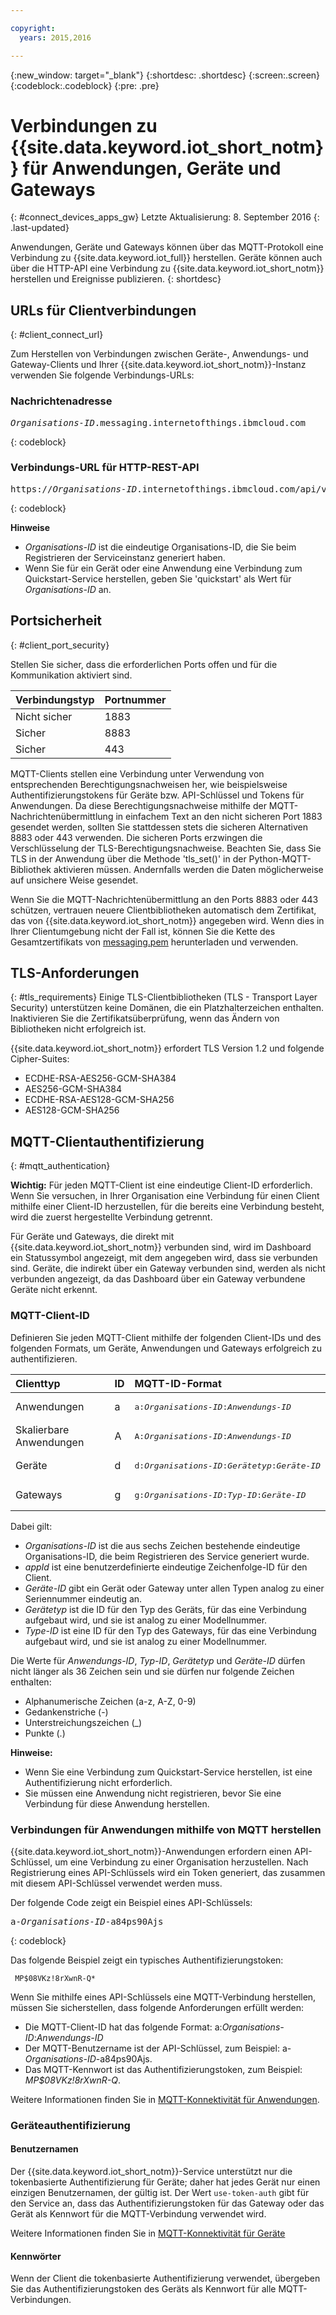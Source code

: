 ```yaml
---

copyright:
  years: 2015,2016

---
```


{:new_window: target="\_blank"}
{:shortdesc: .shortdesc}
{:screen:.screen}
{:codeblock:.codeblock}
{:pre: .pre}

# Verbindungen zu {{site.data.keyword.iot_short_notm}} für Anwendungen, Geräte und Gateways
{: #connect_devices_apps_gw}
Letzte Aktualisierung: 8. September 2016
{: .last-updated}

Anwendungen, Geräte und Gateways können über das MQTT-Protokoll eine Verbindung zu {{site.data.keyword.iot_full}} herstellen. Geräte können auch über die HTTP-API eine Verbindung zu {{site.data.keyword.iot_short_notm}} herstellen und Ereignisse publizieren.
{: shortdesc}


## URLs für Clientverbindungen
{: #client_connect_url}

Zum Herstellen von Verbindungen zwischen Geräte-, Anwendungs- und Gateway-Clients und Ihrer {{site.data.keyword.iot_short_notm}}-Instanz verwenden Sie folgende Verbindungs-URLs:

### Nachrichtenadresse

<pre class="pre"><var class="keyword varname">Organisations-ID</var>.messaging.internetofthings.ibmcloud.com</pre>
{: codeblock}

### Verbindungs-URL für HTTP-REST-API

<pre class="pre">https://<var class="keyword varname">Organisations-ID</var>.internetofthings.ibmcloud.com/api/v0002/device/types/<var class="keyword varname">Typ-ID</var>/devices/<var class="keyword varname">Geräte-ID</var>/events/<var class="keyword varname">Ereignis-ID</var></pre>
{: codeblock}

**Hinweise**
- *Organisations-ID* ist die eindeutige Organisations-ID, die Sie beim Registrieren der Serviceinstanz generiert haben.
- Wenn Sie für ein Gerät oder eine Anwendung eine Verbindung zum Quickstart-Service herstellen, geben Sie 'quickstart' als Wert für *Organisations-ID* an.

## Portsicherheit
{: #client_port_security}

Stellen Sie sicher, dass die erforderlichen Ports offen und für die Kommunikation aktiviert sind.

|Verbindungstyp |Portnummer|
|:---|:---|
|Nicht sicher|1883|
|Sicher|8883|
|Sicher|443|

MQTT-Clients stellen eine Verbindung unter Verwendung von entsprechenden Berechtigungsnachweisen her, wie beispielsweise Authentifizierungstokens für Geräte bzw. API-Schlüssel und Tokens für Anwendungen. Da diese Berechtigungsnachweise mithilfe der MQTT-Nachrichtenübermittlung in einfachem Text an den nicht sicheren Port 1883 gesendet werden, sollten Sie stattdessen stets die sicheren Alternativen 8883 oder 443 verwenden. Die sicheren Ports erzwingen die Verschlüsselung der TLS-Berechtigungsnachweise. Beachten Sie, dass Sie TLS in der Anwendung über die Methode 'tls_set()' in der Python-MQTT-Bibliothek aktivieren müssen. Andernfalls werden die Daten möglicherweise auf unsichere Weise gesendet.

Wenn Sie die MQTT-Nachrichtenübermittlung an den Ports 8883 oder 443 schützen, vertrauen neuere Clientbibliotheken automatisch dem Zertifikat, das von {{site.data.keyword.iot_short_notm}} angegeben wird. Wenn dies in Ihrer Clientumgebung nicht der Fall ist, können Sie die Kette des Gesamtzertifikats von [messaging.pem](https://github.com/ibm-messaging/iot-python/blob/master/src/ibmiotf/messaging.pem) herunterladen und verwenden.


## TLS-Anforderungen
{: #tls_requirements}
Einige TLS-Clientbibliotheken (TLS - Transport Layer Security) unterstützen keine Domänen, die ein Platzhalterzeichen enthalten. Inaktivieren Sie die Zertifikatsüberprüfung, wenn das Ändern von Bibliotheken nicht erfolgreich ist.

{{site.data.keyword.iot_short_notm}} erfordert TLS Version 1.2 und folgende Cipher-Suites:
- ECDHE-RSA-AES256-GCM-SHA384
- AES256-GCM-SHA384
- ECDHE-RSA-AES128-GCM-SHA256
- AES128-GCM-SHA256

## MQTT-Clientauthentifizierung
{: #mqtt_authentication}

**Wichtig:** Für jeden MQTT-Client ist eine eindeutige Client-ID erforderlich. Wenn Sie versuchen, in Ihrer Organisation eine Verbindung für einen Client mithilfe einer Client-ID herzustellen, für die bereits eine Verbindung besteht, wird die zuerst hergestellte Verbindung getrennt.

Für Geräte und Gateways, die direkt mit {{site.data.keyword.iot_short_notm}} verbunden sind, wird im Dashboard ein Statussymbol angezeigt, mit dem angegeben wird, dass sie verbunden sind. Geräte, die indirekt über ein Gateway verbunden sind, werden als nicht verbunden angezeigt, da das Dashboard über ein Gateway verbundene Geräte nicht erkennt.

### MQTT-Client-ID

Definieren Sie jeden MQTT-Client mithilfe der folgenden Client-IDs und des folgenden Formats, um Geräte, Anwendungen und Gateways erfolgreich zu authentifizieren.

|Clienttyp |ID|MQTT-ID-Format|
|:---|:---|:---|
|Anwendungen|a|<pre class="pre">a:<var class="keyword varname">Organisations-ID</var>:<var class="keyword varname">Anwendungs-ID</var></pre>
|Skalierbare Anwendungen|A|<pre class="pre">A:<var class="keyword varname">Organisations-ID</var>:<var class="keyword varname">Anwendungs-ID</var></pre>
|Geräte|d|<pre class="pre">d:<var class="keyword varname">Organisations-ID</var>:<var class="keyword varname">Gerätetyp</var>:<var class="keyword varname">Geräte-ID</var></pre>|
|Gateways|g|<pre class="pre">g:<var class="keyword varname">Organisations-ID</var>:<var class="keyword varname">Typ-ID</var>:<var class="keyword varname">Geräte-ID</var></pre>|

Dabei gilt:
- *Organisations-ID* ist die aus sechs Zeichen bestehende eindeutige Organisations-ID, die beim Registrieren des Service generiert wurde.
- *appId* ist eine benutzerdefinierte eindeutige Zeichenfolge-ID für den Client.
- *Geräte-ID* gibt ein Gerät oder Gateway unter allen Typen analog zu einer Seriennummer eindeutig an.
- *Gerätetyp* ist die ID für den Typ des Geräts, für das eine Verbindung aufgebaut wird, und sie ist analog zu einer Modellnummer.
- *Type-ID* ist eine ID für den Typ des Gateways, für das eine Verbindung aufgebaut wird, und sie ist analog zu einer Modellnummer.

Die Werte für *Anwendungs-ID*, *Typ-ID*, *Gerätetyp* und *Geräte-ID* dürfen nicht länger als 36 Zeichen sein und sie dürfen nur folgende Zeichen enthalten:
- Alphanumerische Zeichen (a-z, A-Z, 0-9)
- Gedankenstriche (-)
- Unterstreichungszeichen (_)
- Punkte (.)

**Hinweise:**
- Wenn Sie eine Verbindung zum Quickstart-Service herstellen, ist eine Authentifizierung nicht erforderlich.
- Sie müssen eine Anwendung nicht registrieren, bevor Sie eine Verbindung für diese Anwendung herstellen.


### Verbindungen für Anwendungen mithilfe von MQTT herstellen

{{site.data.keyword.iot_short_notm}}-Anwendungen erfordern einen API-Schlüssel, um eine Verbindung zu einer Organisation herzustellen. Nach Registrierung eines API-Schlüssels wird ein Token generiert, das zusammen mit diesem API-Schlüssel verwendet werden muss.

Der folgende Code zeigt ein Beispiel eines API-Schlüssels:

<pre class="pre">a-<var class="keyword varname">Organisations-ID</var>-a84ps90Ajs</pre>
{: codeblock}

Das folgende Beispiel zeigt ein typisches Authentifizierungstoken:

```
 MP$08VKz!8rXwnR-Q*
```

Wenn Sie mithilfe eines API-Schlüssels eine MQTT-Verbindung herstellen, müssen Sie sicherstellen, dass folgende Anforderungen erfüllt werden:

- Die MQTT-Client-ID hat das folgende Format: a:*Organisations-ID*:*Anwendungs-ID*
- Der MQTT-Benutzername ist der API-Schlüssel, zum Beispiel: a-*Organisations-ID*-a84ps90Ajs.
- Das MQTT-Kennwort ist das Authentifizierungstoken, zum Beispiel: *MP$08VKz!8rXwnR-Q*.

Weitere Informationen finden Sie in [MQTT-Konnektivität für Anwendungen](../../applications/mqtt.html).

### Geräteauthentifizierung

#### Benutzernamen
Der {{site.data.keyword.iot_short_notm}}-Service unterstützt nur die tokenbasierte Authentifizierung für Geräte; daher hat jedes Gerät nur einen einzigen Benutzernamen, der gültig ist.
Der Wert `use-token-auth` gibt für den Service an, dass das Authentifizierungstoken für das Gateway oder das Gerät als Kennwort für die MQTT-Verbindung verwendet wird.

Weitere Informationen finden Sie in [MQTT-Konnektivität für Geräte](../../devices/mqtt.html)

#### Kennwörter
Wenn der Client die tokenbasierte Authentifizierung verwendet, übergeben Sie das Authentifizierungstoken des Geräts als Kennwort für alle MQTT-Verbindungen.
